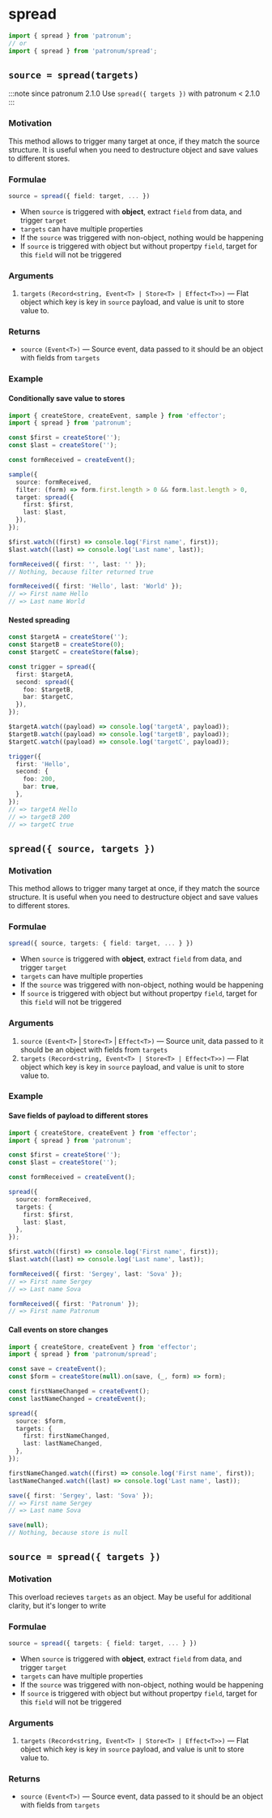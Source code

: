 # spread

```ts
import { spread } from 'patronum';
// or
import { spread } from 'patronum/spread';
```

## `source = spread(targets)`

:::note since
patronum 2.1.0
Use `spread({ targets })` with patronum < 2.1.0
:::

### Motivation

This method allows to trigger many target at once, if they match the source structure.
It is useful when you need to destructure object and save values to different stores.

### Formulae

```ts
source = spread({ field: target, ... })
```

- When `source` is triggered with **object**, extract `field` from data, and trigger `target`
- `targets` can have multiple properties
- If the `source` was triggered with non-object, nothing would be happening
- If `source` is triggered with object but without propertpy `field`, target for this `field` will not be triggered

### Arguments

1. `targets` `(Record<string, Event<T> | Store<T> | Effect<T>>)` — Flat object which key is key in `source` payload, and value is unit to store value to.

### Returns

- `source` `(Event<T>)` — Source event, data passed to it should be an object with fields from `targets`

### Example

#### Conditionally save value to stores

```ts
import { createStore, createEvent, sample } from 'effector';
import { spread } from 'patronum';

const $first = createStore('');
const $last = createStore('');

const formReceived = createEvent();

sample({
  source: formReceived,
  filter: (form) => form.first.length > 0 && form.last.length > 0,
  target: spread({
    first: $first,
    last: $last,
  }),
});

$first.watch((first) => console.log('First name', first));
$last.watch((last) => console.log('Last name', last));

formReceived({ first: '', last: '' });
// Nothing, because filter returned true

formReceived({ first: 'Hello', last: 'World' });
// => First name Hello
// => Last name World
```

#### Nested spreading

```ts
const $targetA = createStore('');
const $targetB = createStore(0);
const $targetC = createStore(false);

const trigger = spread({
  first: $targetA,
  second: spread({
    foo: $targetB,
    bar: $targetC,
  }),
});

$targetA.watch((payload) => console.log('targetA', payload));
$targetB.watch((payload) => console.log('targetB', payload));
$targetC.watch((payload) => console.log('targetC', payload));

trigger({
  first: 'Hello',
  second: {
    foo: 200,
    bar: true,
  },
});
// => targetA Hello
// => targetB 200
// => targetC true
```

## `spread({ source, targets })`

### Motivation

This method allows to trigger many target at once, if they match the source structure.
It is useful when you need to destructure object and save values to different stores.

### Formulae

```ts
spread({ source, targets: { field: target, ... } })
```

- When `source` is triggered with **object**, extract `field` from data, and trigger `target`
- `targets` can have multiple properties
- If the `source` was triggered with non-object, nothing would be happening
- If `source` is triggered with object but without propertpy `field`, target for this `field` will not be triggered

### Arguments

1. `source` `(Event<T>` | `Store<T>` | `Effect<T>)` — Source unit, data passed to it should be an object with fields from `targets`
2. `targets` `(Record<string, Event<T> | Store<T> | Effect<T>>)` — Flat object which key is key in `source` payload, and value is unit to store value to.

### Example

#### Save fields of payload to different stores

```ts
import { createStore, createEvent } from 'effector';
import { spread } from 'patronum';

const $first = createStore('');
const $last = createStore('');

const formReceived = createEvent();

spread({
  source: formReceived,
  targets: {
    first: $first,
    last: $last,
  },
});

$first.watch((first) => console.log('First name', first));
$last.watch((last) => console.log('Last name', last));

formReceived({ first: 'Sergey', last: 'Sova' });
// => First name Sergey
// => Last name Sova

formReceived({ first: 'Patronum' });
// => First name Patronum
```

#### Call events on store changes

```ts
import { createStore, createEvent } from 'effector';
import { spread } from 'patronum/spread';

const save = createEvent();
const $form = createStore(null).on(save, (_, form) => form);

const firstNameChanged = createEvent();
const lastNameChanged = createEvent();

spread({
  source: $form,
  targets: {
    first: firstNameChanged,
    last: lastNameChanged,
  },
});

firstNameChanged.watch((first) => console.log('First name', first));
lastNameChanged.watch((last) => console.log('Last name', last));

save({ first: 'Sergey', last: 'Sova' });
// => First name Sergey
// => Last name Sova

save(null);
// Nothing, because store is null
```

## `source = spread({ targets })`

### Motivation

This overload recieves `targets` as an object. May be useful for additional clarity, but it's longer to write

### Formulae

```ts
source = spread({ targets: { field: target, ... } })
```

- When `source` is triggered with **object**, extract `field` from data, and trigger `target`
- `targets` can have multiple properties
- If the `source` was triggered with non-object, nothing would be happening
- If `source` is triggered with object but without propertpy `field`, target for this `field` will not be triggered

### Arguments

1. `targets` `(Record<string, Event<T> | Store<T> | Effect<T>>)` — Flat object which key is key in `source` payload, and value is unit to store value to.

### Returns

- `source` `(Event<T>)` — Source event, data passed to it should be an object with fields from `targets`
